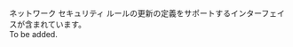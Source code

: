 <Namespace Name="Microsoft.Azure.Management.Network.Fluent.NetworkSecurityRule.UpdateDefinition">
  <Docs>
    <summary>ネットワーク セキュリティ ルールの更新の定義をサポートするインターフェイスが含まれています。</summary> 
    <remarks>To be added.</remarks>
  </Docs>
</Namespace>
